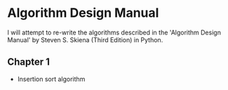 # Algorithm Design Manual

I will attempt to re-write the algorithms described in the 'Algorithm Design Manual' by Steven S. Skiena (Third Edition) in Python.

## Chapter 1

- Insertion sort algorithm